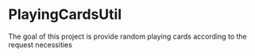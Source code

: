 # PlayingCardsUtil
The goal of this project is provide random playing cards according to the request necessities
